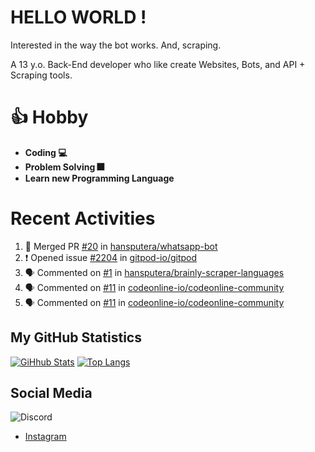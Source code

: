 # HELLO WORLD !

Interested in the way the bot works. And, scraping.

A 13 y.o. Back-End developer who like create Websites, Bots, and API + Scraping tools.

# 👍 Hobby

- **Coding 💻**
- **Problem Solving 🎆**
- **Learn new Programming Language**

# Recent Activities

<!--START_SECTION:activity-->
1. 🎉 Merged PR [#20](https://github.com/hansputera/whatsapp-bot/pull/20) in [hansputera/whatsapp-bot](https://github.com/hansputera/whatsapp-bot)
2. ❗️ Opened issue [#2204](https://github.com/gitpod-io/gitpod/issues/2204) in [gitpod-io/gitpod](https://github.com/gitpod-io/gitpod)
3. 🗣 Commented on [#1](https://github.com/hansputera/brainly-scraper-languages/issues/1) in [hansputera/brainly-scraper-languages](https://github.com/hansputera/brainly-scraper-languages)
4. 🗣 Commented on [#11](https://github.com/codeonline-io/codeonline-community/issues/11) in [codeonline-io/codeonline-community](https://github.com/codeonline-io/codeonline-community)
5. 🗣 Commented on [#11](https://github.com/codeonline-io/codeonline-community/issues/11) in [codeonline-io/codeonline-community](https://github.com/codeonline-io/codeonline-community)
<!--END_SECTION:activity-->

## My GitHub Statistics
[![GiHhub Stats](https://github-readme-stats.vercel.app/api?username=hansputera&show_icons=true&theme=dark)](https://github.com/hansputera)
[![Top Langs](https://github-readme-stats.vercel.app/api/top-langs/?username=hansputera&layout=compact&theme=dark)](https://github.com/hansputera)

## Social Media

![Discord](https://discord.c99.nl/widget/theme-3/761198669302464533.png)
- [Instagram](https://instagram.com/hanif.dwy.putra12)
